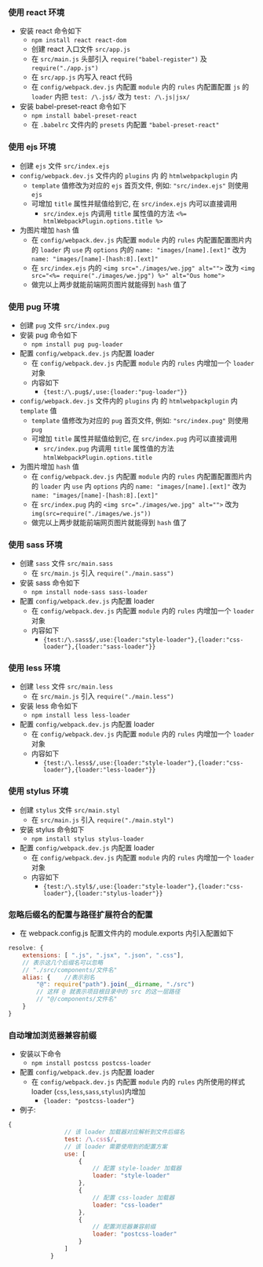 ### 使用 react 环境

* 安装 react 命令如下
    * `npm install react react-dom`
    * 创建 react 入口文件 `src/app.js`
    * 在 `src/main.js` 头部引入 `require("babel-register")` 及 `require("./app.js")`
    * 在 `src/app.js` 内写入 react 代码
    * 在 `config/webpack.dev.js` 内配置 `module` 内的 `rules` 内配置配置 `js` 的 `loader` 内把 `test: /\.js$/` 改为 `test: /\.js|jsx/`
* 安装 babel-preset-react 命令如下
    * `npm install babel-preset-react`
    * 在 `.babelrc` 文件内的 `presets` 内配置 `"babel-preset-react"`

### 使用 ejs 环境

* 创建 `ejs` 文件 `src/index.ejs`
*  `config/webpack.dev.js` 文件内的 `plugins` 内 的 `htmlwebpackplugin` 内
    * `template` 值修改为对应的 `ejs` 首页文件, 例如: `"src/index.ejs"` 则使用 `ejs`
    * 可增加 `title` 属性并赋值给到它, 在 `src/index.ejs` 内可以直接调用
        * `src/index.ejs` 内调用 `title` 属性值的方法 `<%= htmlWebpackPlugin.options.title %>`
* 为图片增加 `hash` 值
    * 在 `config/webpack.dev.js` 内配置 `module` 内的 `rules` 内配置配置图片内的 `loader` 内 `use` 内 `options` 内的 `name: "images/[name].[ext]"` 改为 `name: "images/[name]-[hash:8].[ext]"`
    * 在 `src/index.ejs` 内的 `<img src="./images/we.jpg" alt="">` 改为 `<img src="<%= require("./images/we.jpg") %>" alt="Ous home">`
    * 做完以上两步就能前端网页图片就能得到 `hash` 值了

### 使用 pug 环境

* 创建 `pug` 文件 `src/index.pug`
* 安装 pug 命令如下
    * `npm install pug pug-loader`
* 配置 `config/webpack.dev.js` 内配置 loader
    * 在 `config/webpack.dev.js` 内配置 `module` 内的 `rules` 内增加一个 `loader` 对象
    * 内容如下
        * `{test:/\.pug$/,use:{loader:"pug-loader"}}`
*  `config/webpack.dev.js` 文件内的 `plugins` 内 的 `htmlwebpackplugin` 内 `template` 值
    * `template` 值修改为对应的 `pug` 首页文件, 例如: `"src/index.pug"` 则使用 `pug`
    * 可增加 `title` 属性并赋值给到它, 在 `src/index.pug` 内可以直接调用
        * `src/index.pug` 内调用 `title` 属性值的方法 `htmlWebpackPlugin.options.title`
* 为图片增加 `hash` 值
    * 在 `config/webpack.dev.js` 内配置 `module` 内的 `rules` 内配置配置图片内的 `loader` 内 `use` 内 `options` 内的 `name: "images/[name].[ext]"` 改为 `name: "images/[name]-[hash:8].[ext]"`
    * 在 `src/index.pug` 内的 `<img src="./images/we.jpg" alt="">` 改为 `img(src=require("./images/we.js"))`
    * 做完以上两步就能前端网页图片就能得到 `hash` 值了

### 使用 sass 环境
* 创建 `sass` 文件 `src/main.sass`
    * 在 `src/main.js` 引入 `require("./main.sass")`
* 安装 sass 命令如下
    * `npm install node-sass sass-loader`
* 配置 `config/webpack.dev.js` 内配置 loader
    * 在 `config/webpack.dev.js` 内配置 `module` 内的 `rules` 内增加一个 `loader` 对象
    * 内容如下
        * `{test:/\.sass$/,use:{loader:"style-loader"},{loader:"css-loader"},{loader:"sass-loader"}}`

### 使用 less 环境
* 创建 `less` 文件 `src/main.less`
    * 在 `src/main.js` 引入 `require("./main.less")`
* 安装 less 命令如下
    * `npm install less less-loader`
* 配置 `config/webpack.dev.js` 内配置 loader
    * 在 `config/webpack.dev.js` 内配置 `module` 内的 `rules` 内增加一个 `loader` 对象
    * 内容如下
        * `{test:/\.less$/,use:{loader:"style-loader"},{loader:"css-loader"},{loader:"less-loader"}}`


### 使用 stylus 环境
* 创建 `stylus` 文件 `src/main.styl`
    * 在 `src/main.js` 引入 `require("./main.styl")`
* 安装 stylus 命令如下
    * `npm install stylus stylus-loader`
* 配置 `config/webpack.dev.js` 内配置 loader
    * 在 `config/webpack.dev.js` 内配置 `module` 内的 `rules` 内增加一个 `loader` 对象
    * 内容如下
        * `{test:/\.styl$/,use:{loader:"style-loader"},{loader:"css-loader"},{loader:"stylus-loader"}}`



        

### 忽略后缀名的配置与路径扩展符合的配置
* 在 webpack.config.js 配置文件内的 module.exports 内引入配置如下
```javascript
resolve: {
    extensions: [ ".js", ".jsx", ".json", ".css"],
    // 表示这几个后缀名可以忽略
    // "./src/components/文件名"
    alias: {    //表示别名
        "@": require("path").join(__dirname, "./src")
        // 这样 @ 就表示项目根目录中的 src 的这一层路径
        // "@/components/文件名"
    }
}
```

### 自动增加浏览器兼容前缀
* 安装以下命令
    * `npm install postcss postcss-loader`
* 配置 `config/webpack.dev.js` 内配置 loader
    * 在 `config/webpack.dev.js` 内配置 `module` 内的 `rules` 内所使用的样式 loader (`css`,`less`,`sass`,`stylus`)内增加
        * `{loader: "postcss-loader"}`
* 例子: 
```javascript
{
                // 该 loader 加载器对应解析到文件后缀名
                test: /\.css$/,
                // 该 loader 需要使用到的配置方案
                use: [
                    {
                        // 配置 style-loader 加载器
                        loader: "style-loader"
                    },
                    {
                        // 配置 css-loader 加载器
                        loader: "css-loader"
                    },
                    {
                        // 配置浏览器兼容前缀
                        loader: "postcss-loader"
                    }
                ]
            }
```